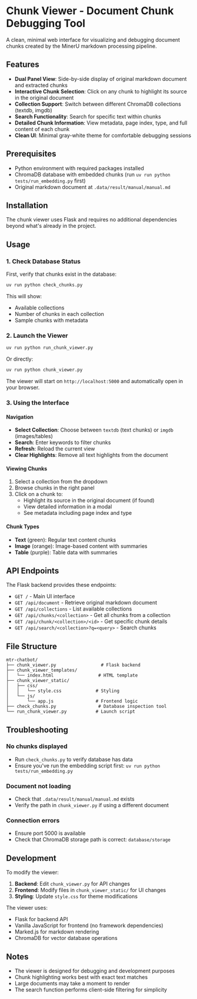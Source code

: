 # Chunk Viewer - Document Chunk Debugging Tool

A clean, minimal web interface for visualizing and debugging document chunks created by the MinerU markdown processing pipeline.

## Features

- **Dual Panel View**: Side-by-side display of original markdown document and extracted chunks
- **Interactive Chunk Selection**: Click on any chunk to highlight its source in the original document
- **Collection Support**: Switch between different ChromaDB collections (textdb, imgdb)
- **Search Functionality**: Search for specific text within chunks
- **Detailed Chunk Information**: View metadata, page index, type, and full content of each chunk
- **Clean UI**: Minimal gray-white theme for comfortable debugging sessions

## Prerequisites

- Python environment with required packages installed
- ChromaDB database with embedded chunks (run `uv run python tests/run_embedding.py` first)
- Original markdown document at `.data/result/manual/manual.md`

## Installation

The chunk viewer uses Flask and requires no additional dependencies beyond what's already in the project.

## Usage

### 1. Check Database Status

First, verify that chunks exist in the database:

```bash
uv run python check_chunks.py
```

This will show:
- Available collections
- Number of chunks in each collection
- Sample chunks with metadata

### 2. Launch the Viewer

```bash
uv run python run_chunk_viewer.py
```

Or directly:

```bash
uv run python chunk_viewer.py
```

The viewer will start on `http://localhost:5000` and automatically open in your browser.

### 3. Using the Interface

#### Navigation
- **Select Collection**: Choose between `textdb` (text chunks) or `imgdb` (images/tables)
- **Search**: Enter keywords to filter chunks
- **Refresh**: Reload the current view
- **Clear Highlights**: Remove all text highlights from the document

#### Viewing Chunks
1. Select a collection from the dropdown
2. Browse chunks in the right panel
3. Click on a chunk to:
   - Highlight its source in the original document (if found)
   - View detailed information in a modal
   - See metadata including page index and type

#### Chunk Types
- **Text** (green): Regular text content chunks
- **Image** (orange): Image-based content with summaries
- **Table** (purple): Table data with summaries

## API Endpoints

The Flask backend provides these endpoints:

- `GET /` - Main UI interface
- `GET /api/document` - Retrieve original markdown document
- `GET /api/collections` - List available collections
- `GET /api/chunks/<collection>` - Get all chunks from a collection
- `GET /api/chunk/<collection>/<id>` - Get specific chunk details
- `GET /api/search/<collection>?q=<query>` - Search chunks

## File Structure

```
mtr-chatbot/
├── chunk_viewer.py                 # Flask backend
├── chunk_viewer_templates/
│   └── index.html                 # HTML template
├── chunk_viewer_static/
│   ├── css/
│   │   └── style.css             # Styling
│   └── js/
│       └── app.js                # Frontend logic
├── check_chunks.py                # Database inspection tool
└── run_chunk_viewer.py           # Launch script
```

## Troubleshooting

### No chunks displayed
- Run `check_chunks.py` to verify database has data
- Ensure you've run the embedding script first: `uv run python tests/run_embedding.py`

### Document not loading
- Check that `.data/result/manual/manual.md` exists
- Verify the path in `chunk_viewer.py` if using a different document

### Connection errors
- Ensure port 5000 is available
- Check that ChromaDB storage path is correct: `database/storage`

## Development

To modify the viewer:

1. **Backend**: Edit `chunk_viewer.py` for API changes
2. **Frontend**: Modify files in `chunk_viewer_static/` for UI changes
3. **Styling**: Update `style.css` for theme modifications

The viewer uses:
- Flask for backend API
- Vanilla JavaScript for frontend (no framework dependencies)
- Marked.js for markdown rendering
- ChromaDB for vector database operations

## Notes

- The viewer is designed for debugging and development purposes
- Chunk highlighting works best with exact text matches
- Large documents may take a moment to render
- The search function performs client-side filtering for simplicity